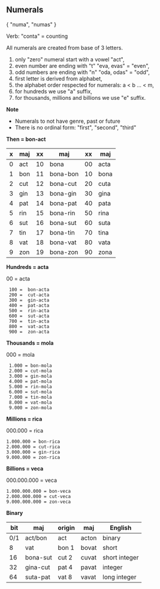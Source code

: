 ## Numerals 

{ "numa", "numas" }

Verb: "conta" = counting

All numerals are created from base of 3 letters.


1. only "zero" numeral start with a vowel "act",
1. even number are ending with "t"  "eva, evas" = "even",
1. odd numbers are ending with "n"  "oda, odas" = "odd",
1. first letter is derived from alphabet,
1. the alphabet order respected for numerals: a < b ... < m,
1. for hundreds we use "a" suffix,
1. for thousands, millions and billions we use "e" suffix.

**Note** 

* Numerals to not have genre, past or future
* There is no ordinal form: "first", "second", "third"

**Then = bon-act**

x | maj  | xx | maj      | xx | maj       
--|------|----|----------|----|--------
0 | act  | 10 | bona     | 00 | acta
1 | bon  | 11 | bona-bon | 10 | bona
2 | cut  | 12 | bona-cut | 20 | cuta
3 | gin  | 13 | bona-gin | 30 | gina 
4 | pat  | 14 | bona-pat | 40 | pata
5 | rin  | 15 | bona-rin | 50 | rina
6 | sut  | 16 | bona-sut | 60 | suta
7 | tin  | 17 | bona-tin | 70 | tina
8 | vat  | 18 | bona-vat | 80 | vata
9 | zon  | 19 | bona-zon | 90 | zona

**Hundreds = acta**

00 =  acta

```
 100 =  bon-acta
 200 =  cut-acta
 300 =  gin-acta
 400 =  pat-acta
 500 =  rin-acta
 600 =  sut-acta
 700 =  tin-acta
 800 =  vat-acta
 900 =  zon-acta
```

**Thousands = mola**

000 = mola

```
 1.000 = bon-mola
 2.000 = cut-mola
 3.000 = gin-mola
 4.000 = pat-mola
 5.000 = rin-mola
 6.000 = sut-mola
 7.000 = tin-mola
 8.000 = vat-mola
 9.000 = zon-mola
```

**Millions  = rica**

000.000 = rica

```
1.000.000 = bon-rica
2.000.000 = cut-rica
3.000.000 = gin-rica
9.000.000 = zon-rica
```

**Billions = veca**

000.000.000   = veca

```
1.000.000.000 = bon-veca
2.000.000.000 = cut-veca
9.000.000.000 = zon-veca
```

**Binary**


bit | maj      |origin|maj    | English
----|----------|------|-------|----------------
0/1 | act/bon  |act   |acton  | binary
8   | vat      |bon 1 |bovat  | short
16  | bona-sut |cut 2 |cuvat  | short integer
32  | gina-cut |pat 4 |pavat  | integer
64  | suta-pat |vat 8 |vavat  | long integer





